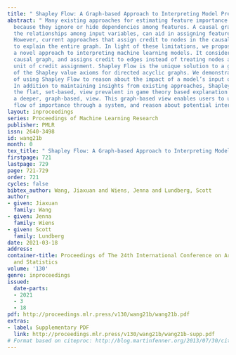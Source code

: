 ```yaml
---
title: " Shapley Flow: A Graph-based Approach to Interpreting Model Predictions "
abstract: " Many existing approaches for estimating feature importance are problematic
  because they ignore or hide dependencies among features. A causal graph, which encodes
  the relationships among input variables, can aid in assigning feature importance.
  However, current approaches that assign credit to nodes in the causal graph fail
  to explain the entire graph. In light of these limitations, we propose Shapley Flow,
  a novel approach to interpreting machine learning models. It considers the entire
  causal graph, and assigns credit to edges instead of treating nodes as the fundamental
  unit of credit assignment. Shapley Flow is the unique solution to a generalization
  of the Shapley value axioms for directed acyclic graphs. We demonstrate the benefit
  of using Shapley Flow to reason about the impact of a model’s input on its output.
  In addition to maintaining insights from existing approaches, Shapley Flow extends
  the flat, set-based, view prevalent in game theory based explanation methods to
  a deeper, graph-based, view. This graph-based view enables users to understand the
  flow of importance through a system, and reason about potential interventions. "
layout: inproceedings
series: Proceedings of Machine Learning Research
publisher: PMLR
issn: 2640-3498
id: wang21b
month: 0
tex_title: " Shapley Flow: A Graph-based Approach to Interpreting Model Predictions "
firstpage: 721
lastpage: 729
page: 721-729
order: 721
cycles: false
bibtex_author: Wang, Jiaxuan and Wiens, Jenna and Lundberg, Scott
author:
- given: Jiaxuan
  family: Wang
- given: Jenna
  family: Wiens
- given: Scott
  family: Lundberg
date: 2021-03-18
address: 
container-title: Proceedings of The 24th International Conference on Artificial Intelligence
  and Statistics
volume: '130'
genre: inproceedings
issued:
  date-parts:
  - 2021
  - 3
  - 18
pdf: http://proceedings.mlr.press/v130/wang21b/wang21b.pdf
extras:
- label: Supplementary PDF
  link: http://proceedings.mlr.press/v130/wang21b/wang21b-supp.pdf
# Format based on citeproc: http://blog.martinfenner.org/2013/07/30/citeproc-yaml-for-bibliographies/
---
```

